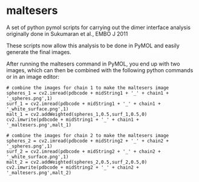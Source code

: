 # maltesers
A set of python pymol scripts for carrying out the dimer interface analysis originally done in  Sukumaran et al., EMBO J 2011

These scripts now allow this analysis to be done in PyMOL and easily generate the final images.

After running the maltesers command in PyMOL, you end up with two images, which can then be combined with the following python commands or in an image editor:

    # combine the images for chain 1 to make the maltesers image
    spheres_1 = cv2.imread(pdbcode + midString1 + '_' + chain1 + '_spheres.png',1)
    surf_1 = cv2.imread(pdbcode + midString1 + '_' + chain1 + '_white_surface.png',1)
    malt_1 = cv2.addWeighted(spheres_1,0.5,surf_1,0.5,0)
    cv2.imwrite(pdbcode + midString1 + '_' + chain1 + '_maltesers.png',malt_1)

    # combine the images for chain 2 to make the maltesers image
    spheres_2 = cv2.imread(pdbcode + midString2 + '_' + chain2 + '_spheres.png',1)
    surf_2 = cv2.imread(pdbcode + midString2 + '_' + chain2 + '_white_surface.png',1)
    malt_2 = cv2.addWeighted(spheres_2,0.5,surf_2,0.5,0)
    cv2.imwrite(pdbcode + midString2 + '_' + chain2 + '_maltesers.png',malt_2)
